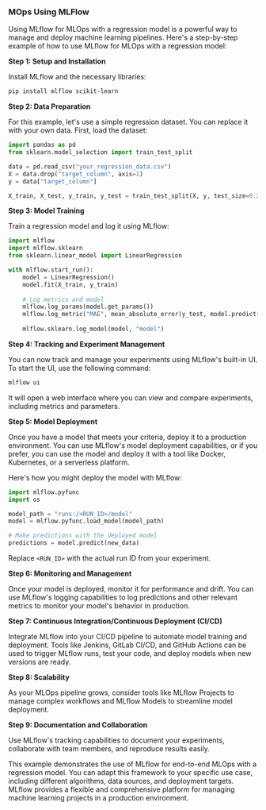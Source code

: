 ### MOps Using MLFlow

Using MLflow for MLOps with a regression model is a powerful way to manage and deploy machine learning pipelines. Here's a step-by-step example of how to use MLflow for MLOps with a regression model:

**Step 1: Setup and Installation**

Install MLflow and the necessary libraries:

```bash
pip install mlflow scikit-learn
```

**Step 2: Data Preparation**

For this example, let's use a simple regression dataset. You can replace it with your own data. First, load the dataset:

```python
import pandas as pd
from sklearn.model_selection import train_test_split

data = pd.read_csv("your_regression_data.csv")
X = data.drop("target_column", axis=1)
y = data["target_column"]

X_train, X_test, y_train, y_test = train_test_split(X, y, test_size=0.2, random_state=42)
```

**Step 3: Model Training**

Train a regression model and log it using MLflow:

```python
import mlflow
import mlflow.sklearn
from sklearn.linear_model import LinearRegression

with mlflow.start_run():
    model = LinearRegression()
    model.fit(X_train, y_train)
    
    # Log metrics and model
    mlflow.log_params(model.get_params())
    mlflow.log_metric("MAE", mean_absolute_error(y_test, model.predict(X_test)))
    
    mlflow.sklearn.log_model(model, "model")
```

**Step 4: Tracking and Experiment Management**

You can now track and manage your experiments using MLflow's built-in UI. To start the UI, use the following command:

```bash
mlflow ui
```

It will open a web interface where you can view and compare experiments, including metrics and parameters.

**Step 5: Model Deployment**

Once you have a model that meets your criteria, deploy it to a production environment. You can use MLflow's model deployment capabilities, or if you prefer, you can use the model and deploy it with a tool like Docker, Kubernetes, or a serverless platform.

Here's how you might deploy the model with MLflow:

```python
import mlflow.pyfunc
import os

model_path = "runs:/<RUN_ID>/model"
model = mlflow.pyfunc.load_model(model_path)

# Make predictions with the deployed model
predictions = model.predict(new_data)
```

Replace `<RUN_ID>` with the actual run ID from your experiment.

**Step 6: Monitoring and Management**

Once your model is deployed, monitor it for performance and drift. You can use MLflow's logging capabilities to log predictions and other relevant metrics to monitor your model's behavior in production.

**Step 7: Continuous Integration/Continuous Deployment (CI/CD)**

Integrate MLflow into your CI/CD pipeline to automate model training and deployment. Tools like Jenkins, GitLab CI/CD, and GitHub Actions can be used to trigger MLflow runs, test your code, and deploy models when new versions are ready.

**Step 8: Scalability**

As your MLOps pipeline grows, consider tools like MLflow Projects to manage complex workflows and MLflow Models to streamline model deployment.

**Step 9: Documentation and Collaboration**

Use MLflow's tracking capabilities to document your experiments, collaborate with team members, and reproduce results easily.

This example demonstrates the use of MLflow for end-to-end MLOps with a regression model. You can adapt this framework to your specific use case, including different algorithms, data sources, and deployment targets. MLflow provides a flexible and comprehensive platform for managing machine learning projects in a production environment.
